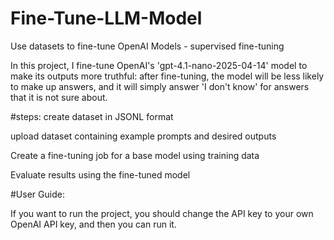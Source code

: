 # Fine-Tune-LLM-Model
Use datasets to fine-tune OpenAI Models - supervised fine-tuning

In this project, I fine-tune OpenAI's 'gpt-4.1-nano-2025-04-14' model to make its outputs more truthful: after fine-tuning, the model will be less likely to make up answers, and it will simply answer 'I don't know' for answers that it is not sure about.

#steps:
create dataset in JSONL format

upload dataset containing example prompts and desired outputs

Create a fine-tuning job for a base model using training data

Evaluate results using the fine-tuned model


#User Guide:

If you want to run the project, you should change the API key to your own OpenAI API key, and then you can run it.
